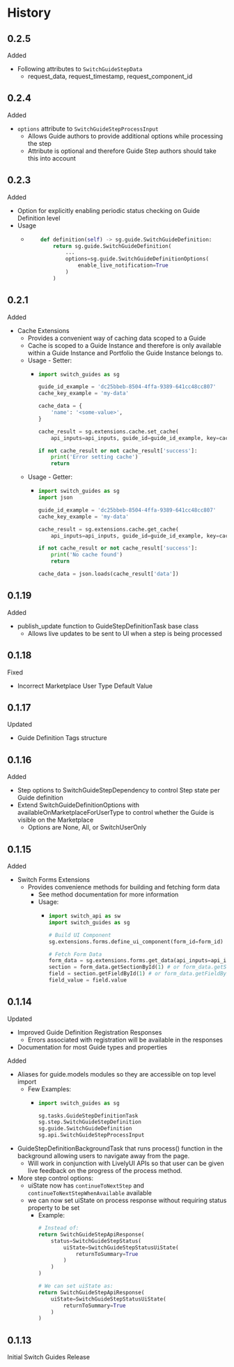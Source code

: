 # History

## 0.2.5

Added

* Following attributes to `SwitchGuideStepData`
  * request_data, request_timestamp, request_component_id

## 0.2.4

Added

* `options` attribute to `SwitchGuideStepProcessInput`
  * Allows Guide authors to provide additional options while processing the step
  * Attribute is optional and therefore Guide Step authors should take this into account

## 0.2.3

Added

* Option for explicitly enabling periodic status checking on Guide Definition level
* Usage
  * ```python
        def definition(self) -> sg.guide.SwitchGuideDefinition:
            return sg.guide.SwitchGuideDefinition(
                ...
                options=sg.guide.SwitchGuideDefinitionOptions(
                    enable_live_notification=True
                )
            )
    ```

## 0.2.1

Added

* Cache Extensions
  * Provides a convenient way of caching data scoped to a Guide
  * Cache is scoped to a Guide Instance and therefore is only available within a Guide Instance and Portfolio the Guide Instance belongs to.
  * Usage - Setter:
    * ```python
      import switch_guides as sg

      guide_id_example = 'dc25bbeb-8504-4ffa-9389-641cc48cc807'
      cache_key_example = 'my-data'

      cache_data = {
          'name': '<some-value>',
      }

      cache_result = sg.extensions.cache.set_cache(
          api_inputs=api_inputs, guide_id=guide_id_example, key=cache_key_example, val=cache_data)

      if not cache_result or not cache_result['success']:
          print('Error setting cache')
          return
      ```
  * Usage - Getter:
    * ```python
      import switch_guides as sg
      import json

      guide_id_example = 'dc25bbeb-8504-4ffa-9389-641cc48cc807'
      cache_key_example = 'my-data'

      cache_result = sg.extensions.cache.get_cache(
          api_inputs=api_inputs, guide_id=guide_id_example, key=cache_key_example)

      if not cache_result or not cache_result['success']:
          print('No cache found')
          return

      cache_data = json.loads(cache_result['data'])
      ```

## 0.1.19

Added

* publish_update function to GuideStepDefinitionTask base class
  * Allows live updates to be sent to UI when a step is being processed

## 0.1.18

Fixed

* Incorrect Marketplace User Type Default Value

## 0.1.17

Updated

* Guide Definition Tags structure

## 0.1.16

Added

* Step options to SwitchGuideStepDependency to control Step state per Guide definition
* Extend SwitchGuideDefinitionOptions with availableOnMarketplaceForUserType to control whether the Guide is visible on the Marketplace
  * Options are None, All, or SwitchUserOnly

## 0.1.15

Added

* Switch Forms Extensions
  * Provides convenience methods for building and fetching form data
    * See method documentation for more information
    * Usage:
      * ```python
        import switch_api as sw
        import switch_guides as sg

        # Build UI Component
        sg.extensions.forms.define_ui_component(form_id=form_id)

        # Fetch Form Data
        form_data = sg.extensions.forms.get_data(api_inputs=api_inputs, form_id=form_id)
        section = form_data.getSectionById(1) # or form_data.getSectionByName('Section Name') 
        field = section.getFieldById(1) # or form_data.getFieldByLabel('Field Label')
        field_value = field.value
        ```

## 0.1.14

Updated

* Improved Guide Definition Registration Responses
  * Errors associated with registration will be available in the responses
* Documentation for most Guide types and properties

Added

* Aliases for guide.models modules so they are accessible on top level import
  * Few Examples:
    * ```python
      import switch_guides as sg

      sg.tasks.GuideStepDefinitionTask
      sg.step.SwitchGuideStepDefinition
      sg.guide.SwitchGuideDefinition
      sg.api.SwitchGuideStepProcessInput
      ```
* GuideStepDefinitionBackgroundTask that runs process() function in the background allowing users to navigate away from the page.
  * Will work in conjunction with LivelyUI APIs so that user can be given live feedback on the progress of the process method.
* More step control options:
  * uiState now has `continueToNextStep` and `continueToNextStepWhenAvailable` available
  * we can now set uiState on process response without requiring status property to be set
    * Example:
      ```python
      # Instead of:
      return SwitchGuideStepApiResponse(
          status=SwitchGuideStepStatus(
              uiState=SwitchGuideStepStatusUiState(
                  returnToSummary=True
              )
          )
      )

      # We can set uiState as:
      return SwitchGuideStepApiResponse(
          uiState=SwitchGuideStepStatusUiState(
              returnToSummary=True
          )
      )
      ```

## 0.1.13

Initial Switch Guides Release
